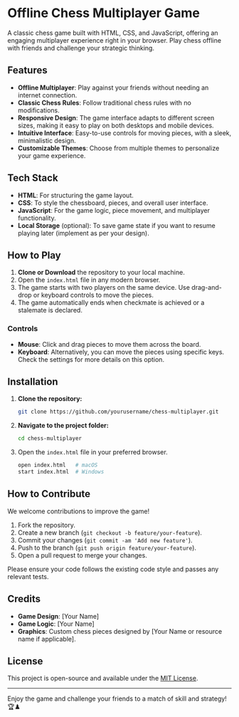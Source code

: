 # Offline Chess Multiplayer Game

A classic chess game built with HTML, CSS, and JavaScript, offering an engaging multiplayer experience right in your browser. Play chess offline with friends and challenge your strategic thinking. 

## Features

- **Offline Multiplayer**: Play against your friends without needing an internet connection.
- **Classic Chess Rules**: Follow traditional chess rules with no modifications.
- **Responsive Design**: The game interface adapts to different screen sizes, making it easy to play on both desktops and mobile devices.
- **Intuitive Interface**: Easy-to-use controls for moving pieces, with a sleek, minimalistic design.
- **Customizable Themes**: Choose from multiple themes to personalize your game experience.
  
## Tech Stack

- **HTML**: For structuring the game layout.
- **CSS**: To style the chessboard, pieces, and overall user interface.
- **JavaScript**: For the game logic, piece movement, and multiplayer functionality.
- **Local Storage** (optional): To save game state if you want to resume playing later (implement as per your design).

## How to Play

1. **Clone or Download** the repository to your local machine.
2. Open the `index.html` file in any modern browser.
3. The game starts with two players on the same device. Use drag-and-drop or keyboard controls to move the pieces.
4. The game automatically ends when checkmate is achieved or a stalemate is declared.
  
### Controls

- **Mouse**: Click and drag pieces to move them across the board.
- **Keyboard**: Alternatively, you can move the pieces using specific keys. Check the settings for more details on this option.
  
## Installation

1. **Clone the repository:**

    ```bash
    git clone https://github.com/yourusername/chess-multiplayer.git
    ```

2. **Navigate to the project folder:**

    ```bash
    cd chess-multiplayer
    ```

3. Open the `index.html` file in your preferred browser.

    ```bash
    open index.html   # macOS
    start index.html  # Windows
    ```

## How to Contribute

We welcome contributions to improve the game!

1. Fork the repository.
2. Create a new branch (`git checkout -b feature/your-feature`).
3. Commit your changes (`git commit -am 'Add new feature'`).
4. Push to the branch (`git push origin feature/your-feature`).
5. Open a pull request to merge your changes.

Please ensure your code follows the existing code style and passes any relevant tests.

## Credits

- **Game Design**: [Your Name]
- **Game Logic**: [Your Name]
- **Graphics**: Custom chess pieces designed by [Your Name or resource name if applicable].

## License

This project is open-source and available under the [MIT License](LICENSE).

---

Enjoy the game and challenge your friends to a match of skill and strategy! 🏆♟️
